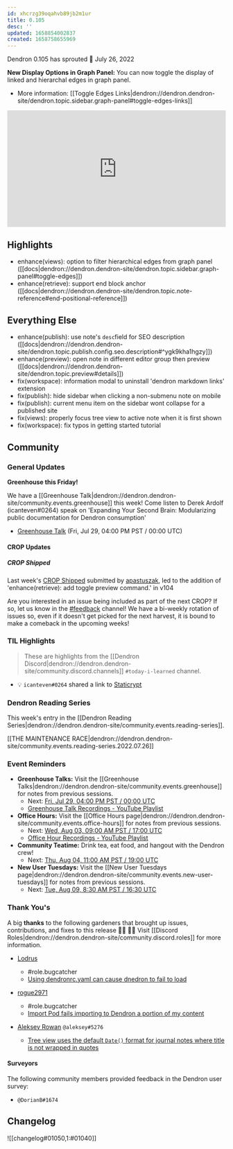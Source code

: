 ```yaml
---
id: xhcrzg39oqahvb89jb2m1ur
title: 0.105
desc: ''
updated: 1658854002837
created: 1658758655969
---
```


Dendron 0.105 has sprouted  🌱
July 26, 2022

**New Display Options in Graph Panel:** You can now toggle the display of linked and hierarchal edges in graph panel.

- More information: [[Toggle Edges Links|dendron://dendron.dendron-site/dendron.topic.sidebar.graph-panel#toggle-edges-links]]


<div style="position: relative; padding-bottom: 53.28125%; height: 0;"><iframe src="https://www.loom.com/embed/88c169c981244c289dde63eac2419bd1" frameborder="0" webkitallowfullscreen mozallowfullscreen allowfullscreen style="position: absolute; top: 0; left: 0; width: 100%; height: 100%;"></iframe></div>

## Highlights

- enhance(views): option to filter hierarchical edges from graph panel ([[docs|dendron://dendron.dendron-site/dendron.topic.sidebar.graph-panel#toggle-edges]])
- enhance(retrieve): support end block anchor ([[docs|dendron://dendron.dendron-site/dendron.topic.note-reference#end-positional-reference]])

## Everything Else

- enhance(publish): use note's `desc`field for SEO description ([[docs|dendron://dendron.dendron-site/dendron.topic.publish.config.seo.description#^ygk9kha1hgzy]])
- enhance(preview): open note in different editor group then preview ([[docs|dendron://dendron.dendron-site/dendron.topic.preview#details]])
- fix(workspace): information modal to uninstall 'dendron markdown links' extension
- fix(publish): hide sidebar when clicking a non-submenu note on mobile
- fix(publish): current menu item on the sidebar wont collapse for a published site
- fix(views): properly focus tree view to active note when it is first shown 
- fix(workspace): fix typos in getting started tutorial

## Community

### General Updates

**Greenhouse this Friday!**

We have a [[Greenhouse Talk|dendron://dendron.dendron-site/community.events.greenhouse]] this week! Come listen to Derek Ardolf (icanteven#0264) speak on 'Expanding Your Second Brain: Modularizing public documentation for Dendron consumption'

- [Greenhouse Talk](https://lu.ma/knu8uopf) (Fri, Jul 29, 04:00 PM PST / 00:00 UTC)

#### CROP Updates

##### CROP Shipped
Last week's [CROP Shipped](https://github.com/dendronhq/dendron/issues/1438) submitted by [apastuszak](https://github.com/apastuszak), led to the addition of 'enhance(retrieve): add toggle preview command.' in v104
        
Are you interested in an issue being included as part of the next CROP? If so, let us know in the [#feedback](https://discordapp.com/channels/717965437182410783/739186036495876126) channel! We have a bi-weekly rotation of issues so, even if it doesn't get picked for the next harvest, it is bound to make a comeback in the upcoming weeks!


### TIL Highlights

> These are highlights from the [[Dendron Discord|dendron://dendron.dendron-site/community.discord.channels]] `#today-i-learned` channel.

- 💡 `icanteven#0264` shared a link to [Staticrypt](https://github.com/robinmoisson/staticrypt)

### Dendron Reading Series

This week's entry in the [[Dendron Reading Series|dendron://dendron.dendron-site/community.events.reading-series]].

[[THE MAINTENANCE RACE|dendron://dendron.dendron-site/community.events.reading-series.2022.07.26]]
### Event Reminders

- **Greenhouse Talks:** Visit the [[Greenhouse Talks|dendron://dendron.dendron-site/community.events.greenhouse]] for notes from previous sessions.
    - Next: [Fri, Jul 29, 04:00 PM PST / 00:00 UTC](https://link.dendron.so/luma)
    - [Greenhouse Talk Recordings - YouTube Playlist](https://link.dendron.so/greenhouse)
- **Office Hours:** Visit the [[Office Hours page|dendron://dendron.dendron-site/community.events.office-hours]] for notes from previous sessions.
    - Next: [Wed, Aug 03, 09:00 AM PST / 17:00 UTC](https://link.dendron.so/luma)
    - [Office Hour Recordings - YouTube Playlist](https://link.dendron.so/6yPa)
- **Community Teatime:** Drink tea, eat food, and hangout with the Dendron crew!
    - Next: [Thu, Aug 04, 11:00 AM PST / 19:00 UTC](https://link.dendron.so/luma)
- **New User Tuesdays:** Visit the [[New User Tuesdays page|dendron://dendron.dendron-site/community.events.new-user-tuesdays]] for notes from previous sessions.
    - Next: [Tue, Aug 09, 8:30 AM PST / 16:30 UTC](https://link.dendron.so/luma)

### Thank You's

A big **thanks** to the following gardeners that brought up issues, contributions, and fixes to this release :man_farmer: :woman_farmer: 
Visit [[Discord Roles|dendron://dendron.dendron-site/community.discord.roles]] for more information.

- [Lodrus](https://github.com/Lodrus)
  - #role.bugcatcher
  - [Using dendronrc.yaml can cause dnedron to fail to load](https://github.com/dendronhq/dendron/issues/3290)

- [rogue2971](https://github.com/rogue2971)
  - #role.bugcatcher    
  - [Import Pod fails importing to Dendron a portion of my content](https://github.com/dendronhq/dendron/issues/3295)
    
- [Aleksey Rowan](https://github.com/aleksey-rowan) `@aleksey#5276`
  - [Tree view uses the default `Date()` format for journal notes where title is not wrapped in quotes](https://github.com/dendronhq/dendron/issues/3298)

#### Surveyors

The following community members provided feedback in the Dendron user survey:

- `@DorianB#1674`

## Changelog
![[changelog#01050,1:#01040]]
